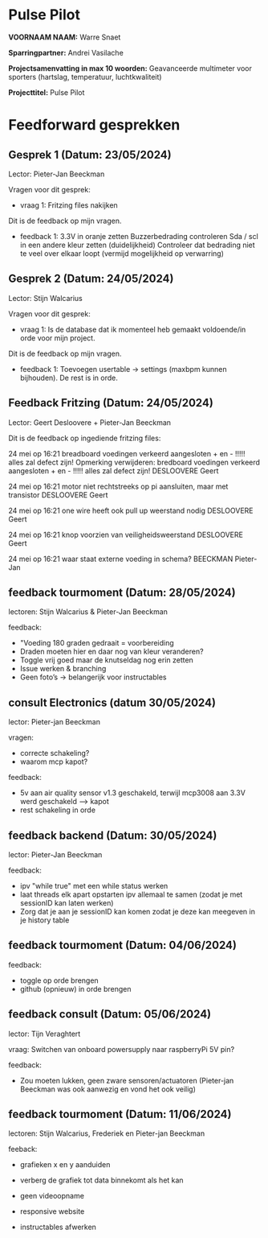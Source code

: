 # Pulse Pilot

**VOORNAAM NAAM:** Warre Snaet

**Sparringpartner:** Andrei Vasilache

**Projectsamenvatting in max 10 woorden:** Geavanceerde multimeter voor sporters (hartslag, temperatuur, luchtkwaliteit)

**Projecttitel:** Pulse Pilot

# Feedforward gesprekken

## Gesprek 1 (Datum: 23/05/2024)

Lector: Pieter-Jan Beeckman

Vragen voor dit gesprek:

- vraag 1: Fritzing files nakijken

Dit is de feedback op mijn vragen.

- feedback 1:
  3.3V in oranje zetten
  Buzzerbedrading controleren
  Sda / scl in een andere kleur zetten (duidelijkheid)
  Controleer dat bedrading niet te veel over elkaar loopt (vermijd mogelijkheid op verwarring)

## Gesprek 2 (Datum: 24/05/2024)

Lector: Stijn Walcarius

Vragen voor dit gesprek:

- vraag 1: Is de database dat ik momenteel heb gemaakt voldoende/in orde voor mijn project.

Dit is de feedback op mijn vragen.

- feedback 1: Toevoegen usertable -> settings (maxbpm kunnen bijhouden). De rest is in orde.

## Feedback Fritzing (Datum: 24/05/2024)

Lector: Geert Desloovere + Pieter-Jan Beeckman

Dit is de feedback op ingediende fritzing files:

24 mei op 16:21
breadboard voedingen verkeerd aangesloten + en - !!!!! alles zal defect zijn! Opmerking verwijderen: bredboard voedingen verkeerd aangesloten + en - !!!!! alles zal defect zijn!
DESLOOVERE Geert

24 mei op 16:21
motor niet rechtstreeks op pi aansluiten, maar met transistor
DESLOOVERE Geert

24 mei op 16:21
one wire heeft ook pull up weerstand nodig
DESLOOVERE Geert

24 mei op 16:21
knop voorzien van veiligheidsweerstand
DESLOOVERE Geert

24 mei op 16:21
waar staat externe voeding in schema?
BEECKMAN Pieter-Jan

## feedback tourmoment (Datum: 28/05/2024)

lectoren: Stijn Walcarius & Pieter-Jan Beeckman

feedback:

- "Voeding 180 graden gedraait = voorbereiding
- Draden moeten hier en daar nog van kleur veranderen?
- Toggle vrij goed maar de knutseldag nog erin zetten
- Issue werken & branching
- Geen foto’s -> belangerijk voor instructables

## consult Electronics (datum 30/05/2024)

lector: Pieter-jan Beeckman

vragen:

- correcte schakeling?
- waarom mcp kapot?

feedback:

- 5v aan air quality sensor v1.3 geschakeld, terwijl mcp3008 aan 3.3V werd geschakeld --> kapot
- rest schakeling in orde

## feedback backend (Datum: 30/05/2024)

lector: Pieter-Jan Beeckman

feedback:

- ipv "while true" met een while status werken
- laat threads elk apart opstarten ipv allemaal te samen (zodat je met sessionID kan laten werken)
- Zorg dat je aan je sessionID kan komen zodat je deze kan meegeven in je history table

## feedback tourmoment (Datum: 04/06/2024)

feedback:

- toggle op orde brengen
- github (opnieuw) in orde brengen

## feedback consult (Datum: 05/06/2024)

lector: Tijn Veraghtert

vraag: Switchen van onboard powersupply naar raspberryPi 5V pin?

feedback:

- Zou moeten lukken, geen zware sensoren/actuatoren (Pieter-jan Beeckman was ook aanwezig en vond het ook veilig)

## feedback tourmoment (Datum: 11/06/2024)

lectoren: Stijn Walcarius, Frederiek en Pieter-jan Beeckman

feeback:

- grafieken x en y aanduiden

- verberg de grafiek tot data binnekomt als het kan

- geen videoopname

- responsive website

- instructables afwerken
